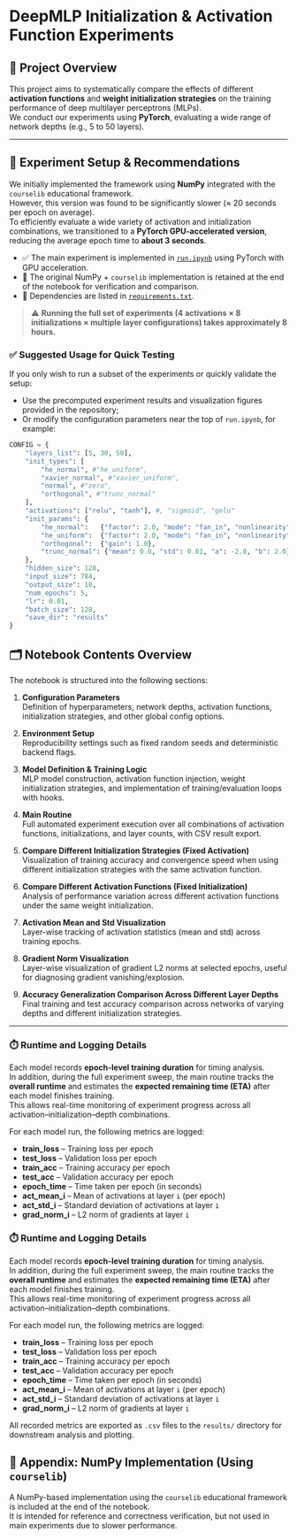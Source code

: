 # DeepMLP Initialization & Activation Function Experiments

## 📌 Project Overview

This project aims to systematically compare the effects of different **activation functions** and **weight initialization strategies** on the training performance of deep multilayer perceptrons (MLPs).  
We conduct our experiments using **PyTorch**, evaluating a wide range of network depths (e.g., 5 to 50 layers).

---

## 🚀 Experiment Setup & Recommendations

We initially implemented the framework using **NumPy** integrated with the `courselib` educational framework.  
However, this version was found to be significantly slower (≈ 20 seconds per epoch on average).  
To efficiently evaluate a wide variety of activation and initialization combinations, we transitioned to a **PyTorch GPU-accelerated version**, reducing the average epoch time to **about 3 seconds**.

- ✅ The main experiment is implemented in [`run.ipynb`](./run.ipynb) using PyTorch with GPU acceleration.
- 🧪 The original NumPy + `courselib` implementation is retained at the end of the notebook for verification and comparison.
- 📄 Dependencies are listed in [`requirements.txt`](./requirements.txt).

> ⚠️ **Running the full set of experiments (4 activations × 8 initializations × multiple layer configurations) takes approximately 8 hours.**

### ✅ Suggested Usage for Quick Testing

If you only wish to run a subset of the experiments or quickly validate the setup:

- Use the precomputed experiment results and visualization figures provided in the repository;
- Or modify the configuration parameters near the top of `run.ipynb`, for example:
```python
CONFIG = {
    "layers_list": [5, 30, 50],
    "init_types": [
        "he_normal", #"he_uniform",
        "xavier_normal", #"xavier_uniform",
        "normal", #"zero",
        "orthogonal", #"trunc_normal"
    ],
    "activations": ["relu", "tanh"], #, "sigmoid", "gelu"
    "init_params": {
        "he_normal":   {"factor": 2.0, "mode": "fan_in", "nonlinearity": "relu"},
        "he_uniform":  {"factor": 2.0, "mode": "fan_in", "nonlinearity": "relu"},
        "orthogonal":  {"gain": 1.0},
        "trunc_normal": {"mean": 0.0, "std": 0.01, "a": -2.0, "b": 2.0}
    },
    "hidden_size": 128,
    "input_size": 784,
    "output_size": 10,
    "num_epochs": 5,
    "lr": 0.01,
    "batch_size": 128,
    "save_dir": "results"
}
```

## 🗂️ Notebook Contents Overview

The notebook is structured into the following sections:

1. **Configuration Parameters**  
   Definition of hyperparameters, network depths, activation functions, initialization strategies, and other global config options.

2. **Environment Setup**  
   Reproducibility settings such as fixed random seeds and deterministic backend flags.

3. **Model Definition & Training Logic**  
   MLP model construction, activation function injection, weight initialization strategies, and implementation of training/evaluation loops with hooks.

4. **Main Routine**  
   Full automated experiment execution over all combinations of activation functions, initializations, and layer counts, with CSV result export.

5. **Compare Different Initialization Strategies (Fixed Activation)**  
   Visualization of training accuracy and convergence speed when using different initialization strategies with the same activation function.

6. **Compare Different Activation Functions (Fixed Initialization)**  
   Analysis of performance variation across different activation functions under the same weight initialization.

7. **Activation Mean and Std Visualization**  
   Layer-wise tracking of activation statistics (mean and std) across training epochs.

8. **Gradient Norm Visualization**  
   Layer-wise visualization of gradient L2 norms at selected epochs, useful for diagnosing gradient vanishing/explosion.

9. **Accuracy Generalization Comparison Across Different Layer Depths**  
   Final training and test accuracy comparison across networks of varying depths and different initialization strategies.

---

### ⏱️ Runtime and Logging Details

Each model records **epoch-level training duration** for timing analysis.  
In addition, during the full experiment sweep, the main routine tracks the **overall runtime** and estimates the **expected remaining time (ETA)** after each model finishes training.  
This allows real-time monitoring of experiment progress across all activation–initialization–depth combinations.

For each model run, the following metrics are logged:

- **train_loss** – Training loss per epoch  
- **test_loss** – Validation loss per epoch  
- **train_acc** – Training accuracy per epoch  
- **test_acc** – Validation accuracy per epoch  
- **epoch_time** – Time taken per epoch (in seconds)  
- **act_mean_i** – Mean of activations at layer `i` (per epoch)  
- **act_std_i** – Standard deviation of activations at layer `i`  
- **grad_norm_i** – L2 norm of gradients at layer `i`  

### ⏱️ Runtime and Logging Details

Each model records **epoch-level training duration** for timing analysis.  
In addition, during the full experiment sweep, the main routine tracks the **overall runtime** and estimates the **expected remaining time (ETA)** after each model finishes training.  
This allows real-time monitoring of experiment progress across all activation–initialization–depth combinations.

For each model run, the following metrics are logged:

- **train_loss** – Training loss per epoch  
- **test_loss** – Validation loss per epoch  
- **train_acc** – Training accuracy per epoch  
- **test_acc** – Validation accuracy per epoch  
- **epoch_time** – Time taken per epoch (in seconds)  
- **act_mean_i** – Mean of activations at layer `i` (per epoch)  
- **act_std_i** – Standard deviation of activations at layer `i`  
- **grad_norm_i** – L2 norm of gradients at layer `i`  

All recorded metrics are exported as `.csv` files to the `results/` directory for downstream analysis and plotting.

## 📎 Appendix: NumPy Implementation (Using `courselib`)

A NumPy-based implementation using the `courselib` educational framework is included at the end of the notebook.  
It is intended for reference and correctness verification, but not used in main experiments due to slower performance.
